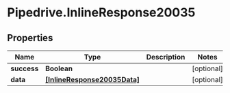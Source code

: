 # Pipedrive.InlineResponse20035

## Properties

Name | Type | Description | Notes
------------ | ------------- | ------------- | -------------
**success** | **Boolean** |  | [optional] 
**data** | [**[InlineResponse20035Data]**](InlineResponse20035Data.md) |  | [optional] 


